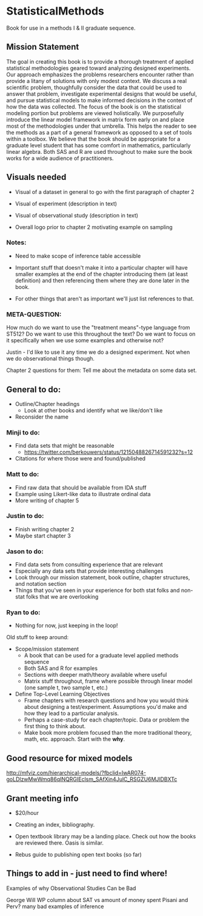 # StatisticalMethods
Book for use in a methods I &amp; II graduate sequence.


## Mission Statement  

The goal in creating this book is to provide a thorough treatment of applied statistical methodologies geared toward analyzing designed experiments.  Our approach emphasizes the problems researchers encounter rather than provide a litany of solutions with only modest context. We discuss a real scientific problem, thoughfully consider the data that could be used to answer that problem, investigate experimental designs that would be useful, and pursue statistical models to make informed decisions in the context of how the data was collected.  The focus of the book is on the statistical modeling portion but problems are viewed holistically.  We purposefully introduce the linear model framework in matrix form early on and place most of the methodologies under that umbrella.  This helps the reader to see the methods as a part of a general framework as opposed to a set of tools within a toolbox.  We believe that the book should be appropriate for a graduate level student that has some comfort in mathematics, particularly linear algebra.  Both SAS and R are used throughout to make sure the book works for a wide audience of practitioners.  

## Visuals needed 

- Visual of a dataset in general to go with the first paragraph of chapter 2  

- Visual of experiment (description in text)  

- Visual of observational study (description in text)  

- Overall logo prior to chapter 2 motivating example on sampling

### Notes:

- Need to make scope of inference table accessible  

- Important stuff that doesn't make it into a particular chapter will have smaller examples at the end of the chapter introducing them (at least definition) and then referencing them where they are done later in the book.

- For other things that aren't as important we'll just list references to that.

### META-QUESTION:
How much do we want to use the "treatment means"-type language from ST512? Do we want to use this throughout the text? Do we want to focus on it specifically when we use some examples and otherwise not? 

Justin - I'd like to use it any time we do a designed experiment. Not when we do observational things though.  

Chapter 2 questions for them: Tell me about the metadata on some data set.


## General to do:  

 - Outline/Chapter headings  
     + Look at other books and identify what we like/don't like  
 - Reconsider the name

### Minji to do:  
 - Find data sets that might be reasonable  
     + https://twitter.com/berkouwers/status/1215048826714591232?s=12  
 - Citations for where those were and found/published  

### Matt to do:  
 - Find raw data that should be available from IDA stuff
 - Example using Likert-like data to illustrate ordinal data 
 - More writing of chapter 5 
 
### Justin to do:  
 - Finish writing chapter 2  
 - Maybe start chapter 3  
 
 
### Jason to do:  
 - Find data sets from consulting experience that are relevant   
 - Especially any data sets that provide interesting challenges  
 - Look through our mission statement, book outline, chapter structures, and notation section  
 - Things that you've seen in your experience for both stat folks and non-stat folks that we are overlooking
 
 
### Ryan to do:  
 - Nothing for now, just keeping in the loop!
 

Old stuff to keep around:  
- Scope/mission statement  
     + A book that can be used for a graduate level applied methods sequence  
     + Both SAS and R for examples
     + Sections with deeper math/theory available where useful  
     + Matrix stuff throughout, frame where possible through linear model (one sample t, two sample t, etc.)  
- Define Top-Level Learning Objectives  
     + Frame chapters with research questions and how you would think about designing a test/experiment.  Assumptions you'd make and how they lead to a particular analysis.  
     + Perhaps a case-study for each chapter/topic. Data or problem the first thing to think about.  
     + Make book more problem focused than the more traditional theory, math, etc. approach.  Start with the **why**.  

 
 
 ## Good resource for mixed models
 http://mfviz.com/hierarchical-models/?fbclid=IwAR074-goLDlzwMwWmq86qINQRGIEclsm_SAfXin4JulC_RSGZU6MJlDBXTc  
 
 
 ## Grant meeting info
 
- $20/hour
 
- Creating an index, bibliography.
 
- Open textbook library may be a landing place.  Check out how the books are reviewed there.
 Oasis is similar.

- Rebus guide to publishing open text books (so far)


## Things to add in - just need to find where!

Examples of why Observational Studies Can be Bad  

George Will WP column about SAT vs amount of money spent
Pisani and Perv?  many bad examples of inference

